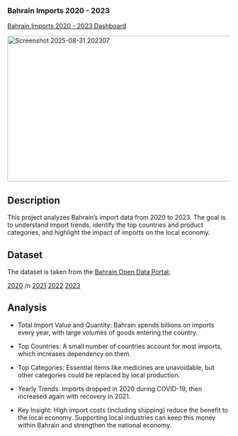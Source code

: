 ### Bahrain Imports 2020 - 2023

[Bahrain Imports 2020 - 2023 Dashboard](https://drive.google.com/drive/folders/1GHGG16vHWz3E_keI90ITU-Dv4fP3Mk_l?usp=drive_link)


<img width="581" height="329" alt="Screenshot 2025-08-31 202307" src="https://github.com/user-attachments/assets/b9015f89-0c3c-4efd-8120-8c771136cb49" />


## Description

This project analyzes Bahrain’s import data from 2020 to 2023.
The goal is to understand import trends, identify the top countries and product categories, and highlight the impact of imports on the local economy.

## Dataset

The dataset is taken from the [Bahrain Open Data Portal:](https://www.data.gov.bh/explore/?disjunctive.theme&sort=modified&q=import)

[2020](https://www.data.gov.bh/explore/dataset/06-import-2020/table/?sort=-n) /n
[2021](https://www.data.gov.bh/explore/dataset/05-import-2021/table/?sort=-n)
[2022](https://www.data.gov.bh/explore/dataset/04-import-2022/table/)
[2023](https://www.data.gov.bh/explore/dataset/01-import-non-oil-classified-by-commodity-and-country-for-2023/table/?disjunctive.month&disjunctive.country_name)


## Analysis

- Total Import Value and Quantity: Bahrain spends billions on imports every year, with large volumes of goods entering the country.

- Top Countries: A small number of countries account for most imports, which increases dependency on them.

- Top Categories: Essential items like medicines are unavoidable, but other categories could be replaced by local production.

- Yearly Trends: Imports dropped in 2020 during COVID-19, then increased again with recovery in 2021.

- Key Insight: High import costs (including shipping) reduce the benefit to the local economy. Supporting local industries can keep this money within Bahrain and strengthen the national economy.
